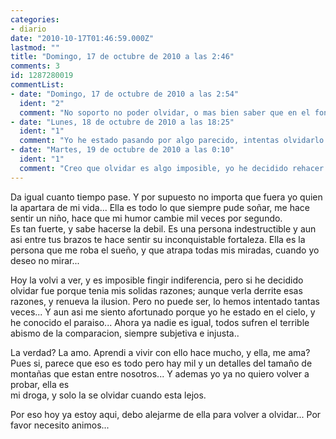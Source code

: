 ```yaml
---
categories:
- diario
date: "2010-10-17T01:46:59.000Z"
lastmod: ""
title: "Domingo, 17 de octubre de 2010 a las 2:46"
comments: 3
id: 1287280019
commentList:
- date: "Domingo, 17 de octubre de 2010 a las 2:54"
  ident: "2"
  comment: "No soporto no poder olvidar, o mas bien saber que en el fondo y por mas que lo niegue, no quiero olvidar... Porque si hay algo que jamas se apagara es la esperanza. \nQuizas se extinga el amor, pero la esperanza es inmortal."
- date: "Lunes, 18 de octubre de 2010 a las 18:25"
  ident: "1"
  comment: "Yo he estado pasando por algo parecido, intentas olvidarlo mientras no estás cerca de ella ni con ella, pero es verla y cambiar toda tu forma de pensar al instante, y tú venga a intentarlo pero la vuelves a ver al día siguiente y formateas todas tus ideas, y empiezas a hacerte preguntas y a comerte la cabeza cosa fina.\n\nAmbos debemos encontrar la misma solución, así que si tú la encuentras primero, pásame la chuleta."
- date: "Martes, 19 de octubre de 2010 a las 0:10"
  ident: "1"
  comment: "Creo que olvidar es algo imposible, yo he decidido rehacer mi vida y aqui estoy. Se que ella aun me ama, y en el fondo yo a ella tambien, pero es demasiado dificil... Asi que por mi parte se acabo. He decidido apartarla de mi vida, no puede existir un termino medio...\nY la verdad es que a excepcion de cuando la veo y estoy algo borracho, la olvido bien. Solo lo paso mal esos sabados que todos los recuerdos me vuelven, idealizados ya, y deseo volver al pasado para rehacerlo...\n\nY aun asi creo que esta siendo mejor asi, ella no me convenia en absoluto"
---
```


Da igual cuanto tiempo pase. Y por supuesto no importa que fuera yo quien la apartara de mi vida... Ella es todo lo que siempre pude soñar, me hace sentir un niño, hace que mi humor cambie mil veces por segundo.  
Es tan fuerte, y sabe hacerse la debil. Es una persona indestructible y aun asi entre tus brazos te hace sentir su inconquistable fortaleza. Ella es la persona que me roba el sueño, y que atrapa todas mis miradas, cuando yo deseo no mirar...  
  
Hoy la volvi a ver, y es imposible fingir indiferencia, pero si he decidido olvidar fue porque tenia mis solidas razones; aunque verla derrite esas razones, y renueva la ilusion. Pero no puede ser, lo hemos intentado tantas veces... Y aun asi me siento afortunado porque yo he estado en el cielo, y he conocido el paraiso... Ahora ya nadie es igual, todos sufren el terrible abismo de la comparacion, siempre subjetiva e injusta..  
  
La verdad? La amo. Aprendi a vivir con ello hace mucho, y ella, me ama? Pues si, parece que eso es todo pero hay mil y un detalles del tamaño de montañas que estan entre nosotros... Y ademas yo ya no quiero volver a probar, ella es   
mi droga, y solo la se olvidar cuando esta lejos.  
  
Por eso hoy ya estoy aqui, debo alejarme de ella para volver a olvidar... Por favor necesito animos...